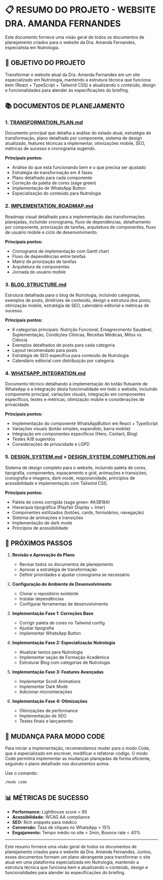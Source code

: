 # 📋 RESUMO DO PROJETO - WEBSITE DRA. AMANDA FERNANDES

Este documento fornece uma visão geral de todos os documentos de planejamento criados para o website da Dra. Amanda Fernandes, especialista em Nutrologia.

## 🎯 OBJETIVO DO PROJETO

Transformar o website atual da Dra. Amanda Fernandes em um site especializado em Nutrologia, mantendo a estrutura técnica que funciona bem (React + TypeScript + Tailwind CSS) e atualizando o conteúdo, design e funcionalidades para atender às especificações do briefing.

## 📚 DOCUMENTOS DE PLANEJAMENTO

### 1. [TRANSFORMATION_PLAN.md](./TRANSFORMATION_PLAN.md)
Documento principal que detalha a análise do estado atual, estratégia de transformação, plano detalhado por componente, sistema de design atualizado, features técnicas a implementar, otimizações mobile, SEO, métricas de sucesso e cronograma sugerido.

**Principais pontos:**
- Análise do que está funcionando bem e o que precisa ser ajustado
- Estratégia de transformação em 4 fases
- Plano detalhado para cada componente
- Correção da paleta de cores (sage green)
- Implementação de WhatsApp Button
- Especialização do conteúdo para Nutrologia

### 2. [IMPLEMENTATION_ROADMAP.md](./IMPLEMENTATION_ROADMAP.md)
Roadmap visual detalhado para a implementação das transformações planejadas, incluindo cronograma, fluxo de dependências, detalhamento por componente, priorização de tarefas, arquitetura de componentes, fluxo de usuário mobile e ciclo de desenvolvimento.

**Principais pontos:**
- Cronograma de implementação com Gantt chart
- Fluxo de dependências entre tarefas
- Matriz de priorização de tarefas
- Arquitetura de componentes
- Jornada do usuário mobile

### 3. [BLOG_STRUCTURE.md](./BLOG_STRUCTURE.md)
Estrutura detalhada para o blog de Nutrologia, incluindo categorias, exemplos de posts, diretrizes de conteúdo, design e estrutura dos posts, otimização mobile, estratégia de SEO, calendário editorial e métricas de sucesso.

**Principais pontos:**
- 6 categorias principais: Nutrição Funcional, Emagrecimento Saudável, Suplementação, Condições Clínicas, Receitas Médicas, Mitos vs. Ciência
- Exemplos detalhados de posts para cada categoria
- Layout recomendado para posts
- Estratégia de SEO específica para conteúdo de Nutrologia
- Calendário editorial com distribuição por categoria

### 4. [WHATSAPP_INTEGRATION.md](./WHATSAPP_INTEGRATION.md)
Documento técnico detalhando a implementação do botão flutuante de WhatsApp e a integração desta funcionalidade em todo o website, incluindo componente principal, variações visuais, integração em componentes específicos, testes e métricas, otimização mobile e considerações de privacidade.

**Principais pontos:**
- Implementação do componente WhatsAppButton em React + TypeScript
- Variações visuais (botão simples, expandido, barra mobile)
- Integração em componentes específicos (Hero, Contact, Blog)
- Testes A/B sugeridos
- Considerações de privacidade e LGPD

### 5. [DESIGN_SYSTEM.md](./DESIGN_SYSTEM.md) + [DESIGN_SYSTEM_COMPLETION.md](./DESIGN_SYSTEM_COMPLETION.md)
Sistema de design completo para o website, incluindo paleta de cores, tipografia, componentes, espaçamento e grid, animações e transições, iconografia e imagens, dark mode, responsividade, princípios de acessibilidade e implementação com Tailwind CSS.

**Principais pontos:**
- Paleta de cores corrigida (sage green: #A3B18A)
- Hierarquia tipográfica (Playfair Display + Inter)
- Componentes estilizados (botões, cards, formulários, navegação)
- Sistema de animações e transições
- Implementação de dark mode
- Princípios de acessibilidade

## 🚀 PRÓXIMOS PASSOS

1. **Revisão e Aprovação do Plano**
   - Revisar todos os documentos de planejamento
   - Aprovar a estratégia de transformação
   - Definir prioridades e ajustar cronograma se necessário

2. **Configuração do Ambiente de Desenvolvimento**
   - Clonar o repositório existente
   - Instalar dependências
   - Configurar ferramentas de desenvolvimento

3. **Implementação Fase 1: Correções Base**
   - Corrigir paleta de cores no Tailwind config
   - Ajustar tipografia
   - Implementar WhatsApp Button

4. **Implementação Fase 2: Especialização Nutrologia**
   - Atualizar textos para Nutrologia
   - Implementar seção de Formação Acadêmica
   - Estruturar Blog com categorias de Nutrologia

5. **Implementação Fase 3: Features Avançadas**
   - Implementar Scroll Animations
   - Implementar Dark Mode
   - Adicionar microinterações

6. **Implementação Fase 4: Otimizações**
   - Otimizações de performance
   - Implementação de SEO
   - Testes finais e lançamento

## 🔄 MUDANÇA PARA MODO CODE

Para iniciar a implementação, recomendamos mudar para o modo Code, que é especializado em escrever, modificar e refatorar código. O modo Code permitirá implementar as mudanças planejadas de forma eficiente, seguindo o plano detalhado nos documentos acima.

Use o comando:
```
/mode code
```

## 📊 MÉTRICAS DE SUCESSO

- **Performance:** Lighthouse score > 90
- **Acessibilidade:** WCAG AA compliance
- **SEO:** Rich snippets para médico
- **Conversão:** Taxa de cliques no WhatsApp > 15%
- **Engajamento:** Tempo médio no site > 2min, Bounce rate < 40%

---

Este resumo fornece uma visão geral de todos os documentos de planejamento criados para o website da Dra. Amanda Fernandes. Juntos, esses documentos formam um plano abrangente para transformar o site atual em uma plataforma especializada em Nutrologia, mantendo a estrutura técnica que funciona bem e atualizando o conteúdo, design e funcionalidades para atender às especificações do briefing.